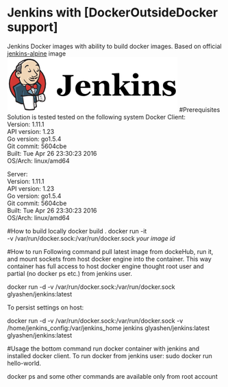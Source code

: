 # Jenkins with [DockerOutsideDocker support]
Jenkins  Docker images with ability to build docker images. Based on official <a href="https://hub.docker.com/_/jenkins/"> jenkins-alpine</a>
 image
![jenkins logo](https://raw.githubusercontent.com/docker-library/docs/3ab4dafb41dd0e959ff9322b3c50af2519af6d85/jenkins/logo.png)
#Prerequisites
Solution is tested tested on the following system
Docker Client:<br>
 Version:      1.11.1<br>
 API version:  1.23<br>
 Go version:   go1.5.4<br>
 Git commit:   5604cbe<br>
 Built:        Tue Apr 26 23:30:23 2016<br>
 OS/Arch:      linux/amd64<br>

Server:<br>
 Version:      1.11.1<br>
 API version:  1.23<br>
 Go version:   go1.5.4<br>
 Git commit:   5604cbe<br>
 Built:        Tue Apr 26 23:30:23 2016<br>
 OS/Arch:      linux/amd64<br>

#How to build locally
docker build .
docker run -it \
 -v /var/run/docker.sock:/var/run/docker.sock *your image id*

#How to run
Following command pull latest image from dockeHub, run it, and mount sockets from
host docker engine into the container. This way container has full access to host docker engine
thought root user and partial  (no docker ps etc.) from jenkins user.

docker run -d -v /var/run/docker.sock:/var/run/docker.sock glyashen/jenkins:latest

To persist settings on host:

docker run -d  -v /var/run/docker.sock:/var/run/docker.sock
-v /home/jenkins_config:/var/jenkins_home jenkins glyashen/jenkins:latest
glyashen/jenkins:latest

#Usage
the bottom command run docker container with jenkins and
installed docker client. To run docker from jenkins user:
sudo docker run hello-world.

docker ps and some other commands are available only from
root  account



